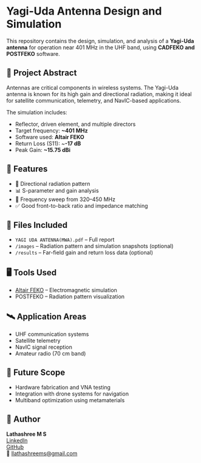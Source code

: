 # Yagi-Uda Antenna Design and Simulation

This repository contains the design, simulation, and analysis of a **Yagi-Uda antenna** for operation near 401 MHz in the UHF band, using **CADFEKO and POSTFEKO** software.

## 📄 Project Abstract

Antennas are critical components in wireless systems. The Yagi-Uda antenna is known for its high gain and directional radiation, making it ideal for satellite communication, telemetry, and NavIC-based applications.

The simulation includes:

- Reflector, driven element, and multiple directors
- Target frequency: **~401 MHz**
- Software used: **Altair FEKO**
- Return Loss (S11): ~**-17 dB**
- Peak Gain: **~15.75 dBi**

## 🧪 Features

- 📡 Directional radiation pattern
- 📊 S-parameter and gain analysis
- 🔄 Frequency sweep from 320–450 MHz
- ✅ Good front-to-back ratio and impedance matching

## 📁 Files Included

- `YAGI UDA ANTENNA(MWA).pdf` – Full report
- `/images` – Radiation pattern and simulation snapshots (optional)
- `/results` – Far-field gain and return loss data (optional)

## 🖥️ Tools Used

- [Altair FEKO](https://altair.com/feko) – Electromagnetic simulation
- POSTFEKO – Radiation pattern visualization

## 🛰️ Application Areas

- UHF communication systems
- Satellite telemetry
- NavIC signal reception
- Amateur radio (70 cm band)

## 🚀 Future Scope

- Hardware fabrication and VNA testing
- Integration with drone systems for navigation
- Multiband optimization using metamaterials

## 🔗 Author

**Lathashree M S**  
[LinkedIn](https://www.linkedin.com/in/lathashree-m-s-b1a916294)  
[GitHub](https://github.com/Lathashree2004)  
📧 llathashreems@gmail.com

